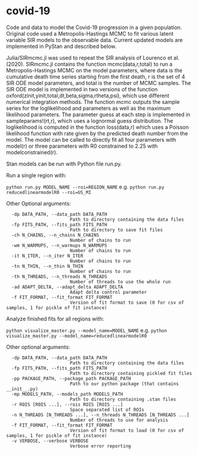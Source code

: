 # covid-19

Code and data to model the Covid-19 progression in a given population.  Original code used a Metropolis-Hastings MCMC to fit various latent variable SIR models to the observable data.  Current updated models are implemented in PyStan and described below.

Julia/SIRmcmc.jl was used to repeat the SIR analysis of Lourenco et al. (2020). SIRmcmc.jl contains the function mcmc(data,r,total) to run a Metropolis-Hastings MCMC on the model parameters, where data is the cumulative death time series starting from the first death, r is the set of 4 SIR ODE model parameters, and total is the number of MCMC samples. The SIR ODE model is implemented in two versions of the function oxford(zinit,yinit,total,dt,beta,sigma,rtheta,psi), which use different numerical integration methods. The function mcmc outputs the sample series for the loglikelihood and parameters as well as the maximum likelihood parameters.  The parameter guess at each step is implemented in sampleparams!(rt,r), which uses a lognormal guess distribution.  The loglikelihood is computed in the function loss(data,r) which uses a Poisson likelihood function with rate given by the predicted death number from the model.  The model can be called to directly fit all four parameters with model(r) or three parameters with R0 constrained to 2.25 with modelconstrained(r).  

Stan models can be run with Python file run.py.

Run a single region with:

`python run.py MODEL_NAME --roi=REGION_NAME` e.g. `python run.py reducedlinearmodelR0 --roi=US_MI`


Other Optional arguments:
```
  -dp DATA_PATH, --data_path DATA_PATH
                        Path to directory containing the data files
  -fp FITS_PATH, --fits_path FITS_PATH
                        Path to directory to save fit files
  -ch N_CHAINS, --n_chains N_CHAINS
                        Number of chains to run
  -wm N_WARMUPS, --n_warmups N_WARMUPS
                        Number of chains to run
  -it N_ITER, --n_iter N_ITER
                        Number of chains to run
  -tn N_THIN, --n_thin N_THIN
                        Number of chains to run
  -th N_THREADS, --n_threads N_THREADS
                        Number of threads to use the whole run
  -ad ADAPT_DELTA, --adapt_delta ADAPT_DELTA
                        Adapt delta control parameter
  -f FIT_FORMAT, --fit_format FIT_FORMAT
                        Version of fit format to save (0 for csv of samples, 1 for pickle of fit instance)
```       

Analyze finished fits for all regions with:

`python visualize_master.py --model_name=MODEL_NAME` e.g. `python visualize_master.py --model_name=reducedlinearmodelR0`

Other optional arguments:
```
  -dp DATA_PATH, --data_path DATA_PATH
                        Path to directory containing the data files
  -fp FITS_PATH, --fits_path FITS_PATH
                        Path to directory containing pickled fit files
  -pp PACKAGE_PATH, --package_path PACKAGE_PATH
                        Path to our python package (that contains __init__.py)
  -mp MODELS_PATH, --models_path MODELS_PATH
                        Path to directory containing .stan files
  -r ROIS [ROIS ...], --rois ROIS [ROIS ...]
                        Space separated list of ROIs
  -n N_THREADS [N_THREADS ...], --n_threads N_THREADS [N_THREADS ...]
                        Number of threads to use for analysis
  -f FIT_FORMAT, --fit_format FIT_FORMAT
                        Version of fit format to load (0 for csv of samples, 1 for pickle of fit instance)
  -v VERBOSE, --verbose VERBOSE
                        Verbose error reporting
```
